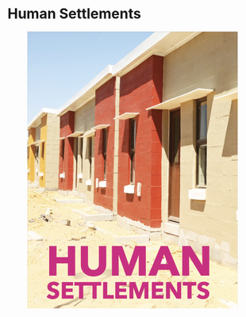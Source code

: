 # Human Settlements

<figure><img src="../.gitbook/assets/image (11).png" alt=""><figcaption></figcaption></figure>
